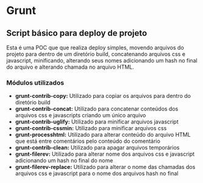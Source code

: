 # Grunt
## Script básico para deploy de projeto

Esta é uma POC que que realiza deploy simples, movendo arquivos do projeto para dentro de um diretório build, 
concatenando arquivos css e javascript, minificando, alterando seus nomes adicionando um hash no final do arquivo 
e alterando chamada no arquivo HTML.

### Módulos utilizados
* **grunt-contrib-copy:** Utilizado para copiar os arquivos para dentro do diretório build
* **grunt-contrib-concat:** Utilizado para concatenar conteúdos dos arquivos css e javascripts criando um único arquivo
* **grunt-contrib-uglify:** Utilizado para minificar arquivos javascript
* **grunt-contrib-cssmin:** Utilizado para minificar arquivos css
* **grunt-processhtml:** Utilizado para alterar conteúdo do arquivo HTML que está entre comentários pelo conteúdo do comentário
* **grunt-contrib-clean:** Utilizado para apagar arquivos temporários
* **grunt-filerev:** Utilizado para alterar nome dos arquivos css e javascript adicionando um hash no final do nome
* **grunt-filerev-replace:** Utilizado para alterar o nome das chamadas dos arquivos css e javascript para o nome dos arquivos hash no final
